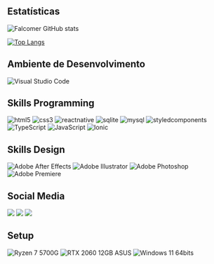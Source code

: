 ## Estatísticas
![Falcomer GitHub stats](https://github-readme-stats.vercel.app/api?username=devfalcomer&show_icons=true&theme=tokyonight)

[![Top Langs](https://github-readme-stats.vercel.app/api/top-langs/?username=devfalcomer)](https://github.com/anuraghazra/github-readme-stats)

## Ambiente de Desenvolvimento
<div>
  <img src="https://img.shields.io/badge/Visual_Studio_Code-0078D4?style=for-the-badge&logo=visual%20studio%20code&logoColor=white" alt="Visual Studio Code">
</div>

## Skills Programming
<div style="display: inline_block">
  <img aling="center" src="https://img.shields.io/badge/HTML-239120?style=for-the-badge&logo=html5&logoColor=white" alt="html5"/>
  <img aling="center" src="https://img.shields.io/badge/CSS-239120?&style=for-the-badge&logo=css3&logoColor=white" alt="css3"/>
  <img aling="center" src="https://img.shields.io/badge/React_Native-20232A?style=for-the-badge&logo=react&logoColor=61DAFB" alt="reactnative"/>
  <img aling="center" src="https://img.shields.io/badge/SQLite-07405E?style=for-the-badge&logo=sqlite&logoColor=white" alt="sqlite"/>
  <img aling="center" src="https://img.shields.io/badge/MySQL-00000F?style=for-the-badge&logo=mysql&logoColor=white" alt="mysql"/>
  <img aling="center" src="https://img.shields.io/badge/styled--components-DB7093?style=for-the-badge&logo=styled-components&logoColor=white" alt="styledcomponents"/>
  <img aling="center" src="https://img.shields.io/badge/TypeScript-007ACC?style=for-the-badge&logo=typescript&logoColor=white" alt="TypeScript"/>
  <img aling="center" src="https://img.shields.io/badge/JavaScript-yellow?style=for-the-badge&javascript" alt="JavaScript"/>
  <img src="https://img.shields.io/badge/Ionic-3880FF?style=for-the-badge&logo=ionic&logoColor=white" alt="Ionic"/>
</div>

## Skills Design
<div style="display: inline_block">
  <img src="https://img.shields.io/badge/Adobe%20after%20affects-CF96FD?style=for-the-badge&logo=Adobe%20after%20effects&logoColor=393665" alt="Adobe After Effects"/>
  <img src="https://img.shields.io/badge/Adobe%20Illustrator-FF9A00?style=for-the-badge&logo=adobe%20illustrator&logoColor=white" alt="Adobe Illustrator"/>
  <img src="https://img.shields.io/badge/Adobe%20Photoshop-31A8FF?style=for-the-badge&logo=Adobe%20Photoshop&logoColor=black" alt="Adobe Photoshop"/>
  <img src="https://img.shields.io/badge/Adobe%20Premiere%20Pro-9999FF?style=for-the-badge&logo=Adobe%20Premiere%20Pro&logoColor=white" alt="Adobe Premiere"/>
</div>

## Social Media
<a href="https://www.linkedin.com/in/arthur-falcomer-180b8a180/" target="_blank"><img src="https://img.shields.io/badge/-LinkedIn-%230077B5?style=for-the-badge&logo=linkedin&logoColor=white" target="_blank"></a> 
<a href="falcomerart@gmail.com"><img src="https://img.shields.io/badge/-Gmail-%23333?style=for-the-badge&logo=gmail&logoColor=white" target="_blank"></a>
<a href="https://wa.me/+5561982505726"><img src="https://img.shields.io/badge/WhatsApp-25D366?style=for-the-badge&logo=whatsapp&logoColor=white" target="_blank"></a>

## Setup
<div style="display: inline_block">
  <img alt="Ryzen 7 5700G"  src="https://img.shields.io/badge/AMD-Ryzen_7_5700G-ED1C24?style=for-the-badge&logo=amd&logoColor=white"/>
  <img alt="RTX 2060 12GB ASUS" src="https://img.shields.io/badge/NVIDIA-GTX1060_6GB-76B900?style=for-the-badge&logo=nvidia&logoColor=white"/>
  <img alt="Windows 11 64bits" src="https://img.shields.io/badge/Windows_10_pro-0078D6?style=for-the-badge&logo=windows&logoColor=white"/> 
</div>

